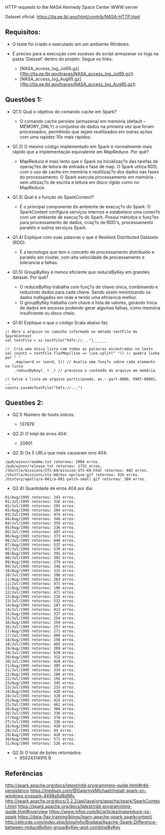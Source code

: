 
HTTP requests to the NASA Kennedy Space Center WWW server

Dataset oficial: https://ita.ee.lbl.gov/html/contrib/NASA-HTTP.html

## Requisitos:

* O teste foi criado e executado em um ambiente Windows.

* É preciso para a execução com sucesso do script armazenar os logs na pasta 'Dataset' dentro do projeto. Segue os links:
    - [NASA_access_log_Jul95.gz] ([ftp://ita.ee.lbl.gov/traces/NASA_access_log_Jul95.gz])
    - [NASA_access_log_Aug95.gz] ([ftp://ita.ee.lbl.gov/traces/NASA_access_log_Aug95.gz])
    
## Questões 1:

* Q1.1) Qual o objetivo do comando cache em Spark?
    - O comando cache persiste (armazena) em memória (default – MEMORY_ONLY) o conjuntos de dados na primeira vez que foram processados, permitindo que sejam reutilizados em outras ações com uma rapidez 10x mais rápidos.


* Q1.2) O mesmo código implementado em Spark é normalmente mais rápido que a implementação equivalente em MapReduce. Por quê?
    - MapReduce é mais lento que o Spark na inicializaç?o das tarefas de operaç?es de leitura de entrada e fase de map. O Spark utiliza RDD, com o uso de cache em memória e reutilizaç?o dos dados nas fases do processamento. O Spark executa processamento em memória - sem utilizaç?o de escrita e leitura em disco rígido como no MapReduce.


* Q1.3) Qual é a função do SparkContext?
    - É o principal componente do ambiente de execuç?o do Spark. O SparkContext configura serviços internos e estabelece uma conex?o com um ambiente de execuç?o do Spark. Possui métodos e funç?es para processamento de dados, criaç?o de RDD's, processamento paralelo e outros serviços Spark.


* Q1.4) Explique com suas palavras o que é Resilient Distributed Datasets (RDD).
    - É a tecnologia que tem o conceito de processamento distribuído e paralelo em cluster, com alta velocidade de processamento e tolerancia a falhas.


* Q1.5) GroupByKey é menos eficiente que reduceByKey em grandes dataset. Por quê?
    - O reduceByKey trabalha com funç?o de chave única, combinando e reduzindo dados para cada chave. Sendo assim minimizando os dados trafegados em rede e tendo uma eficiencia melhor.
    - O groupByKey trabalha com chave e lista de valores, gerando troca de dados em excesso podendo gerar algumas falhas, como memória insuficiente ou disco cheio.

* Q1.6) Explique o que o código Scala abaixo faz.
```
// Abre o arquivo no caminho informado no método textFile do SparkContext
val textFile = sc.textFile("hdfs://...")______

//  Cria uma única lista com todas as palavras encontradas no texto
val counts = textFile.flatMap(line => line.split(" ")) // quebra linha por " " 
	.map(word => (word, 1)) // Avalia uma funç?o sobre cada elemento na lista
	.reduceByKey(_ + _) // processa o conteúdo do arquivo em memória

// Salva a lista em arquivo particionado, ex.: part-0000, PART-00001, ...
counts.saveAsTextFile("hdfs://...")
```

## Questões 2:

* Q2.1) Número de hosts únicos:
    - 137979

* Q2.2) O total de erros 404:
    - 20901

* Q2.3) Os 5 URLs que mais causaram erro 404:
```
/pub/winvn/readme.txt retornou: 2004 erros.
/pub/winvn/release.txt retornou: 1732 erros.
/shuttle/missions/STS-69/mission-STS-69.html retornou: 682 erros.
/shuttle/missions/sts-68/ksc-upclose.gif retornou: 426 erros.
/history/apollo/a-001/a-001-patch-small.gif retornou: 384 erros.
```

* Q2.4) Quantidade de erros 404 por dia:
```
01/Aug/1995 retornou: 243 erros.
01/Jul/1995 retornou: 316 erros.
02/Jul/1995 retornou: 291 erros.
03/Aug/1995 retornou: 304 erros.
03/Jul/1995 retornou: 474 erros.
04/Aug/1995 retornou: 346 erros.
04/Jul/1995 retornou: 359 erros.
05/Aug/1995 retornou: 236 erros.
05/Jul/1995 retornou: 497 erros.
06/Aug/1995 retornou: 373 erros.
06/Jul/1995 retornou: 640 erros.
07/Aug/1995 retornou: 537 erros.
07/Jul/1995 retornou: 570 erros.
08/Aug/1995 retornou: 391 erros.
08/Jul/1995 retornou: 302 erros.
09/Aug/1995 retornou: 279 erros.
09/Jul/1995 retornou: 348 erros.
10/Aug/1995 retornou: 315 erros.
10/Jul/1995 retornou: 398 erros.
11/Aug/1995 retornou: 263 erros.
11/Jul/1995 retornou: 471 erros.
12/Aug/1995 retornou: 196 erros.
12/Jul/1995 retornou: 471 erros.
13/Aug/1995 retornou: 216 erros.
13/Jul/1995 retornou: 532 erros.
14/Aug/1995 retornou: 287 erros.
14/Jul/1995 retornou: 413 erros.
15/Aug/1995 retornou: 327 erros.
15/Jul/1995 retornou: 254 erros.
16/Aug/1995 retornou: 259 erros.
16/Jul/1995 retornou: 257 erros.
17/Aug/1995 retornou: 271 erros.
17/Jul/1995 retornou: 406 erros.
18/Aug/1995 retornou: 256 erros.
18/Jul/1995 retornou: 465 erros.
19/Aug/1995 retornou: 209 erros.
19/Jul/1995 retornou: 639 erros.
20/Aug/1995 retornou: 312 erros.
20/Jul/1995 retornou: 428 erros.
21/Aug/1995 retornou: 305 erros.
21/Jul/1995 retornou: 334 erros.
22/Aug/1995 retornou: 288 erros.
22/Jul/1995 retornou: 192 erros.
23/Aug/1995 retornou: 345 erros.
23/Jul/1995 retornou: 233 erros.
24/Aug/1995 retornou: 420 erros.
24/Jul/1995 retornou: 328 erros.
25/Aug/1995 retornou: 415 erros.
25/Jul/1995 retornou: 461 erros.
26/Aug/1995 retornou: 366 erros.
26/Jul/1995 retornou: 336 erros.
27/Aug/1995 retornou: 370 erros.
27/Jul/1995 retornou: 336 erros.
28/Aug/1995 retornou: 410 erros.
28/Jul/1995 retornou: 94 erros.
29/Aug/1995 retornou: 420 erros.
30/Aug/1995 retornou: 571 erros.
31/Aug/1995 retornou: 526 erros.
```
* Q2.5) O total de bytes retornados:
    - 65524314915 B


## Referências
http://spark.apache.org/docs/latest/rdd-programming-guide.html#rdd-persistence
https://medium.com/@GalarnykMichael/install-spark-on-windows-pyspark-4498a5d8d66c
http://spark.apache.org/docs/2.2.2/api/java/org/apache/spark/SparkContext.html
https://spark.apache.org/docs/latest/rdd-programming-guide.html#overview
https://www.infoq.com/br/articles/mapreduce-vs-spark
https://data-flair.training/blogs/learn-apache-spark-sparkcontext/
http://etlcode.com/index.php/blog/info/Bigdata/Apache-Spark-Difference-between-reduceByKey-groupByKey-and-combineByKey
